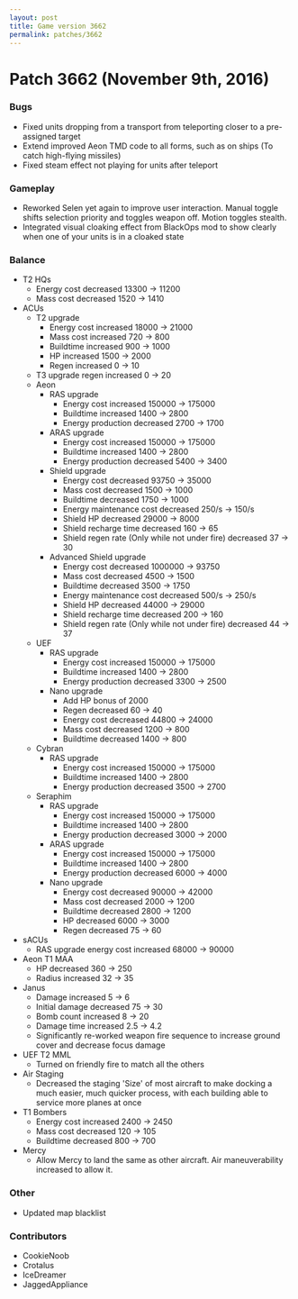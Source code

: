 ```yaml
---
layout: post
title: Game version 3662
permalink: patches/3662
---
```


# Patch 3662 (November 9th, 2016)

### Bugs

- Fixed units dropping from a transport from teleporting closer to a pre-assigned target
- Extend improved Aeon TMD code to all forms, such as on ships (To catch high-flying missiles)
- Fixed steam effect not playing for units after teleport

### Gameplay

- Reworked Selen yet again to improve user interaction. Manual toggle shifts selection priority and toggles weapon off. Motion toggles stealth.
- Integrated visual cloaking effect from BlackOps mod to show clearly when one of your units is in a cloaked state

### Balance

- T2 HQs
  - Energy cost decreased 13300 → 11200
  - Mass cost decreased 1520 → 1410
- ACUs
  - T2 upgrade
    - Energy cost increased 18000 → 21000
    - Mass cost increased 720 → 800
    - Buildtime increased 900 → 1000
    - HP increased 1500 → 2000
    - Regen increased 0 → 10
  - T3 upgrade regen increased 0 → 20
  - Aeon
    - RAS upgrade
      - Energy cost increased 150000 → 175000
      - Buildtime increased 1400 → 2800
      - Energy production decreased 2700 → 1700
    - ARAS upgrade
      - Energy cost increased 150000 → 175000
      - Buildtime increased 1400 → 2800
      - Energy production decreased 5400 → 3400
    - Shield upgrade
      - Energy cost decreased 93750 → 35000
      - Mass cost decreased 1500 → 1000
      - Buildtime decreased 1750 → 1000
      - Energy maintenance cost decreased 250/s → 150/s
      - Shield HP decreased 29000 → 8000
      - Shield recharge time decreased 160 → 65
      - Shield regen rate (Only while not under fire) decreased 37 → 30
    - Advanced Shield upgrade
      - Energy cost decreased 1000000 → 93750
      - Mass cost decreased 4500 → 1500
      - Buildtime decreased 3500 → 1750
      - Energy maintenance cost decreased 500/s → 250/s
      - Shield HP decreased 44000 → 29000
      - Shield recharge time decreased 200 → 160
      - Shield regen rate (Only while not under fire) decreased 44 → 37
  - UEF
    - RAS upgrade
      - Energy cost increased 150000 → 175000
      - Buildtime increased 1400 → 2800
      - Energy production decreased 3300 → 2500
    - Nano upgrade
      - Add HP bonus of 2000
      - Regen decreased 60 → 40
      - Energy cost decreased 44800 → 24000
      - Mass cost decreased 1200 → 800
      - Buildtime decreased 1400 → 800
  - Cybran
    - RAS upgrade
      - Energy cost increased 150000 → 175000
      - Buildtime increased 1400 → 2800
      - Energy production decreased 3500 → 2700
  - Seraphim
    - RAS upgrade
      - Energy cost increased 150000 → 175000
      - Buildtime increased 1400 → 2800
      - Energy production decreased 3000 → 2000
    - ARAS upgrade
      - Energy cost increased 150000 → 175000
      - Buildtime increased 1400 → 2800
      - Energy production decreased 6000 → 4000
    - Nano upgrade
      - Energy cost decreased 90000 → 42000
      - Mass cost decreased 2000 → 1200
      - Buildtime decreased 2800 → 1200
      - HP decreased 6000 → 3000
      - Regen decreased 75 → 60
- sACUs
  - RAS upgrade energy cost increased 68000 → 90000
- Aeon T1 MAA
  - HP decreased 360 → 250
  - Radius increased 32 → 35
- Janus
  - Damage increased 5 → 6
  - Initial damage decreased 75 → 30
  - Bomb count increased 8 → 20
  - Damage time increased 2.5 → 4.2
  - Significantly re-worked weapon fire sequence to increase ground cover and decrease focus damage
- UEF T2 MML
  - Turned on friendly fire to match all the others
- Air Staging
  - Decreased the staging 'Size' of most aircraft to make docking a much easier, much quicker process, with each building able to service more planes at once
- T1 Bombers
  - Energy cost increased 2400 → 2450
  - Mass cost decreased 120 → 105
  - Buildtime decreased 800 → 700
- Mercy
  - Allow Mercy to land the same as other aircraft. Air maneuverability increased to allow it.

### Other

- Updated map blacklist

### Contributors

- CookieNoob
- Crotalus
- IceDreamer
- JaggedAppliance
